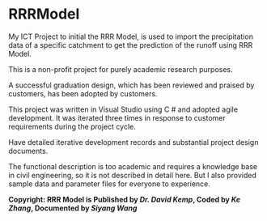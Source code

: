 # RRRModel
My ICT Project to initial the RRR Model, is used to import the precipitation data of a specific catchment to get the prediction of the runoff using RRR Model. 
 
This is a non-profit project for purely academic research purposes. 
 
A successful graduation design, which has been reviewed and praised by customers, has been adopted by customers. 
 
This project was written in Visual Studio using C # and adopted agile development. It was iterated three times in response to customer requirements during the project cycle.
 
Have detailed iterative development records and substantial project design documents.
 
The functional description is too academic and requires a knowledge base in civil engineering, so it is not described in detail here.
But I also provided sample data and parameter files for everyone to experience.
 
**Copyright: RRR Model is Published by _Dr. David Kemp_, Coded by _Ke Zhang_, Documented by _Siyang Wang_**
